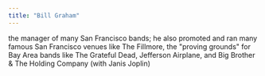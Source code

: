 ```yaml
---
title: "Bill Graham"
---
```

the manager of many San Francisco bands; he also promoted and ran many famous San Francisco venues like The Fillmore, the &quot;proving grounds&quot; for Bay Area bands like The Grateful Dead, Jefferson Airplane, and Big Brother &amp; The Holding Company (with Janis Joplin)

